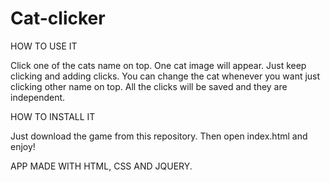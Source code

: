 # Cat-clicker

HOW TO USE IT

Click one of the cats name on top. One cat image will appear. Just keep clicking and adding clicks. You can change the cat whenever you want just clicking other name on top. All the clicks will be saved and they are independent.


HOW TO INSTALL IT

Just download the game from this repository. Then open index.html and enjoy!


APP MADE WITH HTML, CSS AND JQUERY.
